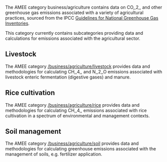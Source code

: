 The AMEE category business/agriculture contains data on CO,,2,, and
other greenhouse gas emissions associated with a variety of agricultural
practices, sourced from the IPCC [Guidelines for National Greenhouse Gas
Inventories](http://www.ipcc-nggip.iges.or.jp/public/2006gl/pdf/4_Volume4/V4_05_Ch5_Cropland.pdf).

This category currently contains subcategories providing data and
calculations for emissions associated with the agricultural sector.

## Livestock

The AMEE category [/business/agriculture/livestock](Livestock) provides
data and methodologies for calculating CH,,4,, and N,,2,,O emissions
associated with livestock enteric fermentation (digestive gases) and
manure.

## Rice cultivation

The AMEE category [/business/agriculture/rice](Rice_cultivation)
provides data and methodologies for calculating CH,,4,, emissions
associated with rice cultivation in a spectrum of environmental and
management contexts.

## Soil management

The AMEE category [/business/agriculture/soil](Soil_management) provides
data and methodologies for calculating greenhouse emissions associated
with the management of soils, e.g. fertilizer application.
